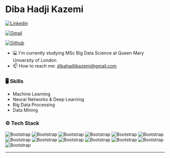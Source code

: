 # Diba Hadji Kazemi



[![Linkedin](https://img.shields.io/badge/-LinkedIn-blue?style=flat&logo=Linkedin&logoColor=white)](https://www.linkedin.com/in/diba-hadji-kazemi-653275196//)

[![Gmail](https://img.shields.io/badge/-Gmail-c14438?style=flat&logo=Gmail&logoColor=white)](mailto:dibahadjikazemi@gmail.com)

[![Github](https://img.shields.io/github/followers/dibahk?label=Follow&style=social)](https://github.com/dibahk)

- 💻  I'm currently studying MSc Big Data Science at Queen Mary University of London
- 📫 How to reach me: dibahadjikazemi@gmail.com


### 🖥 Skills

- Machine Learning
- Neural Networks & Deep Learning
- Big Data Processing
- Data Mining
### ⚙️ Tech Stack

![Bootstrap](https://img.shields.io/badge/-Python-05122A?style=flat-square&logo=Python&color=353535) ![Bootstrap](https://img.shields.io/badge/-PyTorch-05122A?style=flat-square&logo=PyTorch&color=353535) ![Bootstrap](https://img.shields.io/badge/-Scikit%20Learn-05122A?style=flat-square&logo=Scikit-Learn&color=353535) ![Bootstrap](https://img.shields.io/badge/-MySQL-05122A?style=flat-square&logo=MySQL&color=353535) ![Bootstrap](https://img.shields.io/badge/-PostgreSQL-05122A?style=flat-square&logo=PostgreSQL&color=353535) ![Bootstrap](https://img.shields.io/badge/-Pandas-05122A?style=flat-square&logo=Pandas&color=353535) ![Bootstrap](https://img.shields.io/badge/-Numpy-05122A?style=flat-square&logo=Numpy&color=353535) ![Bootstrap](https://img.shields.io/badge/-Matplotlib-05122A?style=flat-square&logo=Matplotlib&color=353535) ![Bootstrap](https://img.shields.io/badge/-Flask-05122A?style=flat-square&logo=Flask&color=353535) ![Bootstrap](https://img.shields.io/badge/-Visual%20Studio%20Code-05122A?style=flat-square&logo=Visual-Studio-Code&color=353535) ![Bootstrap](https://img.shields.io/badge/-git-05122A?style=flat-square&logo=git&color=353535) ![Bootstrap](https://img.shields.io/badge/-pyspark-05122A?style=flat-square&logo=PySpark&color=353535) ![Bootstrap](https://img.shields.io/badge/-pyspark-05122A?style=flat-square&logo=Protege&color=353535)




---
